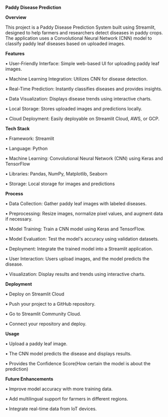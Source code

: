 **Paddy Disease Prediction**

**Overview**

This project is a Paddy Disease Prediction System built using Streamlit, designed to help farmers and researchers detect diseases in paddy crops. The application uses a Convolutional Neural Network (CNN) model to classify paddy leaf diseases based on uploaded images.

**Features**

•	User-Friendly Interface: Simple web-based UI for uploading paddy leaf images.

•	Machine Learning Integration: Utilizes CNN for disease detection.

•	Real-Time Prediction: Instantly classifies diseases and provides insights.

•	Data Visualization: Displays disease trends using interactive charts.

•	Local Storage: Stores uploaded images and predictions locally.

•	Cloud Deployment: Easily deployable on Streamlit Cloud, AWS, or GCP.

**Tech Stack**

•	Framework: Streamlit

•	Language: Python

•	Machine Learning: Convolutional Neural Network (CNN) using Keras and TensorFlow

•	Libraries: Pandas, NumPy, Matplotlib, Seaborn

•	Storage: Local storage for images and predictions

**Process**

•	Data Collection: Gather paddy leaf images with labeled diseases.

•	Preprocessing: Resize images, normalize pixel values, and augment data if necessary.

•	Model Training: Train a CNN model using Keras and TensorFlow.

•	Model Evaluation: Test the model's accuracy using validation datasets.

•	Deployment: Integrate the trained model into a Streamlit application.

•	User Interaction: Users upload images, and the model predicts the disease.

•	Visualization: Display results and trends using interactive charts.

**Deployment**

•	Deploy on Streamlit Cloud

•	Push your project to a GitHub repository.

•	Go to Streamlit Community Cloud.

•	Connect your repository and deploy.

**Usage**

•	Upload a paddy leaf image.

•	The CNN model predicts the disease and displays results.

•	Provides the Confidence Score(How certain the model is about the prediction)

**Future Enhancements**

•	Improve model accuracy with more training data.

•	Add multilingual support for farmers in different regions.

•	Integrate real-time data from IoT devices.
